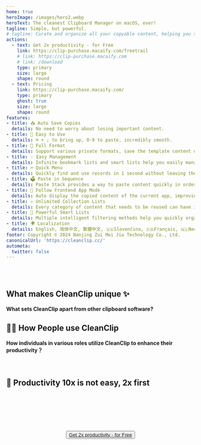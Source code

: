 ```yaml
---
home: true
heroImage: /images/hero2.webp
heroText: The cleanest Clipboard Manager on macOS, ever!
tagline: Simple, but powerful.
# tagline: Curate and organize all your copyable content, helping you stay focused on your creative process and saving you precious time.
actions:
  - text: Get 2x productivity - for Free
    link: https://clip-purchase.macaify.com/freetrail
    # link: https://clip-purchase.macaify.com
    # link: /download
    type: primary
    size: large
    shape: round
  - text: Pricing
    link: https://clip-purchase.macaify.com/
    type: primary
    ghost: true
    size: large
    shape: round
features:
- title: 📥 Auto Save Copies
  details: No need to worry about losing important content.
- title: 🚀 Easy to Use
  details: ⌘ + ; to bring up, 0-9 to paste, incredibly smooth.
- title: 🌈 Full Format
  details: Support various private formats, save the template content of your favorite apps.
- title: 💡 Easy Management
  details: Infinite bookmark lists and smart lists help you easily manage your content.
- title: ⌨️ Quick Menu
  details: Quickly find and use records in 1 second without leaving the keyboard.
- title: 🗳️ Paste in Sequence
  details: Paste Stack provides a way to paste content quickly in order.
- title: 🧲 Follow Frontend App Mode
  details: Auto display the copied content of the current app, improving efficiency in specific scenarios.
- title: ♾️ Unlimited Collection Lists
  details: Every category of content that needs to be reused can have its own place.
- title: 🧠 Powerful Smart Lists
  details: Multiple intelligent filtering methods help you quickly organize and filter specific content.
- title: 🌍 Localization
  details: English, 简体中文, 繁體中文, 🇸🇰Slovenčina, 🇫🇷Français, 🇳🇱Nederlands, 🇯🇵にほんご, 🇬🇷ελληνικά <a href="/discounts">Help Translate</a>
footer: Copyright © 2024 Nanjing Zui Mei Jia Technology Co., Ltd.
canonicalUrl: 'https://cleanclip.cc/'
autometa:
  twitter: false
---
```


</br>
</br>

<div class="segments">

  <div class="usp">

  ## What makes CleanClip unique ✨
  #### What sets CleanClip apart from other clipboard software?

  <usp-Usp/>

  </div>

  <TabFeatures-MainWindow class="tabfeatures"/>
  <TabFeatures-QuickMenu class="tabfeatures"/>
  <TabFeatures-PasteStack class="tabfeatures"/>
  
  <div class="usecase">

  ## 👩‍💻 How People use CleanClip
  #### How individuals in various roles utilize CleanClip to enhance their productivity？

  <usecase-UseCases/>

  </div>

  <!-- <div class="comments"> -->

  <!-- ## 🎉 Meet CleanClip Users
  #### From Reddit, the most genuine users all love CleanClip!

  <MeetUsers/>

  </div> -->

  <FAQPage />

  <div class="encourage">
  </br>

  ## 🚀 Productivity 10x is not easy, 2x first

  </br>
  </br>

  <div style="display: flex; justify-content: center;">
    <div style="text-align: center">
      <!-- <img src="/images/twitter_card.webp"/> -->
      <button type="button" class="ant-btn ant-btn-primary ant-btn-round ant-btn-lg" style="margin-top: 64px">
        <!-- <a href="https://macaify.lemonsqueezy.com/checkout/buy/69bd0056-9182-4030-9aaf-bd0604db751b?embed=1&media=0&logo=0&desc=0&discount=0&enabled=114543" class="lemonsqueezy-button"> -->
        <a href="https://clip-purchase.macaify.com/freetrail">
                      Get 2x productivity - for Free
        </a>
      </button>
    </div>
  </div>

  </br>
  </br>
  </br>
  </div>

</div>
<NewFooter/>